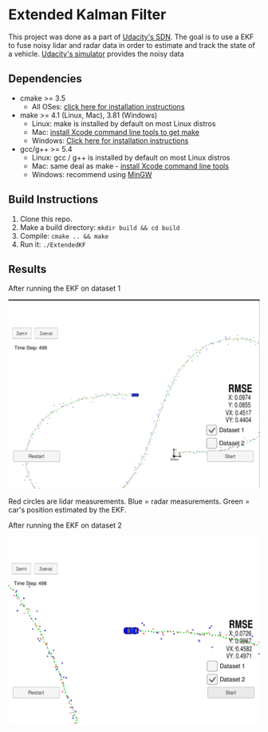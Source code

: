 # Extended Kalman Filter

This project was done as a part of [Udacity's SDN](https://github.com/udacity/CarND-Extended-Kalman-Filter-Project). The goal is to use a EKF to fuse noisy lidar and radar data in order to estimate and track the state of a vehicle. [Udacity's simulator](https://github.com/udacity/self-driving-car-sim/releases) provides the noisy data

## Dependencies


* cmake >= 3.5
  * All OSes: [click here for installation instructions](https://cmake.org/install/)
* make >= 4.1 (Linux, Mac), 3.81 (Windows)
  * Linux: make is installed by default on most Linux distros
  * Mac: [install Xcode command line tools to get make](https://developer.apple.com/xcode/features/)
  * Windows: [Click here for installation instructions](http://gnuwin32.sourceforge.net/packages/make.htm)
* gcc/g++ >= 5.4
  * Linux: gcc / g++ is installed by default on most Linux distros
  * Mac: same deal as make - [install Xcode command line tools](https://developer.apple.com/xcode/features/)
  * Windows: recommend using [MinGW](http://www.mingw.org/)

## Build Instructions

1. Clone this repo.
2. Make a build directory: `mkdir build && cd build`
3. Compile: `cmake .. && make` 
4. Run it: `./ExtendedKF `


## Results

After running the EKF on dataset 1

![alt text](results/data1.png)

Red circles are lidar measurements. Blue = radar measurements. Green = car's position estimated by the EKF.

After running the EKF on dataset 2

![alt text](results/data2.png)


